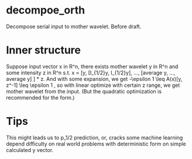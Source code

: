 # decompoe_orth
Decompose serial input to mother wavelet. Before draft.

# Inner structure
Suppose input vector x in R^n, there exists mother wavelet y in R^n and some intensity z in R^n s.t.
x = \[y, \[I_{1/2}y, I_{1/2}y\], ..., \[average y, ..., average y\] \] \* z.
And with some expansion, we get -\epsilon 1 \leq A(x)\[y, z^-1\] \leq \epsilon 1 ,
so with linear optimize with certain z range, we get mother wavelet from the input. (But the quadratic optimization is recommended for the form.)

# Tips
This might leads us to p_1/2 prediction, or, cracks some machine learning depend difficulty on real world problems with deterministic form on simple calculated y vector.

